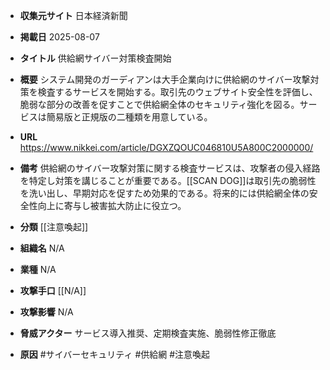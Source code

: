 - **収集元サイト**
日本経済新聞

- **掲載日**
2025-08-07

- **タイトル**
供給網サイバー対策検査開始

- **概要**
システム開発のガーディアンは大手企業向けに供給網のサイバー攻撃対策を検査するサービスを開始する。取引先のウェブサイト安全性を評価し、脆弱な部分の改善を促すことで供給網全体のセキュリティ強化を図る。サービスは簡易版と正規版の二種類を用意している。

- **URL**
https://www.nikkei.com/article/DGXZQOUC046810U5A800C2000000/

- **備考**
供給網のサイバー攻撃対策に関する検査サービスは、攻撃者の侵入経路を特定し対策を講じることが重要である。[[SCAN DOG]]は取引先の脆弱性を洗い出し、早期対応を促すため効果的である。将来的には供給網全体の安全性向上に寄与し被害拡大防止に役立つ。

- **分類**
[[注意喚起]]

- **組織名**
N/A

- **業種**
N/A

- **攻撃手口**
[[N/A]]

- **攻撃影響**
N/A

- **脅威アクター**
サービス導入推奨、定期検査実施、脆弱性修正徹底

- **原因**
#サイバーセキュリティ #供給網 #注意喚起
